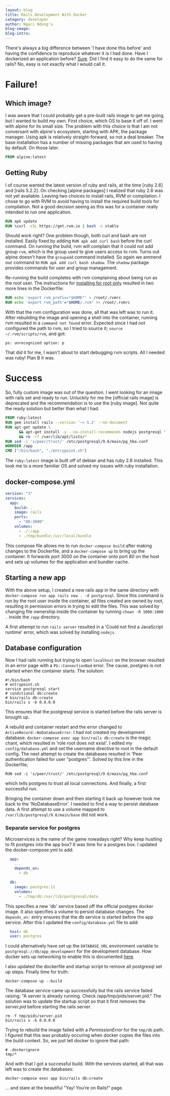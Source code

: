 ```yaml
---
layout: blog
title: Rails Development With Docker
category: developer
author: Ngari Ndung'u
blog-image:
blog-intro:
---
```


There's always a big difference between 'I have done this before' and having the confidence to reproduce whatever it is I had done.
Have I dockerized an application before? [Sure](2018-11-08-developing-with-docker.md). Did I find it easy to do the same for rails?
No, easy is not exactly what I would call it.

# Failure!

## Which image?

I was aware that I could probably get a pre-built rails image to get me going, but I wanted to build my own.
First choice, which OS to base it off of. I went with alpine for its small size.
The problem with this choice is that I am not conversant with alpine's ecosystem, starting with APK, the package manager.
Using apk is relatively straight-forward, so not a deal breaker. The base installation has a number of missing packages that am used to having by default.
On those later.
~~~Dockerfile
FROM alpine:latest
~~~

## Getting Ruby

I of course wanted the latest version of ruby and rails, at the time [ruby 2.6] and [rails 5.2.2].
On checking [alpine packages] I realized that ruby 2.6 was not yet available. Leaving two choices to install rails, RVM or compilation.
I chose to go with RVM to avoid having to install the required build tools for compilation.
Not a good decision seeing as this was for a container really intended to run one application.
~~~Dockerfile
RUN apk update
RUN \curl -sSL https://get.rvm.io | bash -s stable
~~~
Should work right? One problem though, both curl and bash are not installed. Easily fixed by adding `RUN apk add curl bash` before the curl command.
On running the build, rvm will complain that it could not add group `rvm`, which is the group used to give users access to rvm.
Turns out alpine doesn't have the `groupadd` command installed. So again we ammend our command to `RUN apk add curl bash shadow`.
The `shadow` package provides commands for user and group management.

Re-running the build completes with rvm complaining about being run as the root user.
The instructions for [installing for root only](https://rvm.io/support/faq#i-want-to-install-for-root-only) resulted in two more lines in the Dockerfile:
~~~Dockerfile
RUN echo 'export rvm_prefix="$HOME"' > /root/.rvmrc
RUN echo 'export rvm_path'="$HOME/.rvm" >> /root/.rvmrc
~~~
With that the rvm configuration was done, all that was left was to run it. After rebuilding the image and opening a shell into the container, running rvm resulted in a `command not found` error.
Expected since I had not configured the path to rvm, so I tried to source it; `source ~/.rvm/scripts/rvm`, and got:
~~~shell
ps: unrecognized option: p
~~~
That did it for me, I wasn't about to start debugging rvm scripts. All I needed was ruby! Plan B it was.

# Success

So, fully custom image was out of the question. I went looking for an image with rails set and ready to run.
Unluckily for me the [official rails image] is deprecated and the recommendation is to use the [ruby image].
Not quite the ready solution but better than what I had.

~~~Dockerfile
FROM ruby:latest
RUN gem install rails --version '~> 5.2' --no-document
RUN apt-get update \
      && apt-get install -y --no-install-recommends nodejs postgresql \
      && rm -rf /var/lib/apt/lists/*
RUN sed -i 's/peer/trust/' /etc/postgresql/9.6/main/pg_hba.conf
WORKDIR /app
CMD ["/bin/bash", "./entrypoint.sh"]
~~~
The `ruby:latest` image is built off of debian and has ruby 2.6 installed. This took me to a more familiar OS and solved my issues with ruby installation.

## docker-compose.yml

~~~yaml
version: "3"
services:
  app:
    build: .
    image: rails
    ports:
      - "80:3000"
    volumes:
      - ./:/app
      - ./tmp/bundle:/usr/local/bundle
~~~
This compose file allows me to run `docker-compose build` after making changes to the Dockerfile, and a `docker-compose up` to bring up the container.
It forwards port 3000 on the container onto port 80 on the host and sets up volumes for the application and bundler cache.

## Starting a new app

With the above setup, I created a new rails app in the same directory with `docker-compose run app rails new . -d postgresql`.
Since this command is run by the root user inside the container, all files created are owned by root, resulting in permission errors in trying to edit the files.
This was solved by changing file ownership inside the container by running `chown -R 1000:1000 .` inside the `/app` directory.

A first attempt to run `rails server` resulted in a 'Could not find a JavaScript runtime' error, which was solved by installing `nodejs`.

## Database configuration

Now I had rails running but trying to open `localhost` on the browser resulted in an error page with a `PG::ConnectionBad` error.
The cause, postgres is not started when the container starts. The solution:
~~~shell
#!/bin/bash
# entrypoint.sh
service postgresql start
# conditional db:create
# bin/rails db:create
bin/rails s -b 0.0.0.0
~~~
This ensures that the postgresql service is started before the rails server is brought up.

A rebuild and container restart and the error changed to `ActiveRecord::NoDatabaseError`. I had not created my development database.
`docker-compose exec app bin/rails db:create` is the magic chant, which resulted in 'role root does not exist'.
I edited my `config/database.yml` and set the username directive to root in the default config.
The next attempt to create the databases resulted in 'Peer authentication failed for user "postgres"'. Solved by this line in the Dockerfile;
~~~
RUN sed -i 's/peer/trust/' /etc/postgresql/9.6/main/pg_hba.conf
~~~
which tells postgres to trust all local connections. And finally, a first successful run.

Bringing the container down and then starting it back up however took me back to the 'NoDatabaseError'.
I needed to find a way to persist database data. A first attempt to use a volume mapped to `/var/lib/postgresql/9.6/main/base` did not work.

### Separate service for postgres

Microservices is the name of the game nowadays right? Why keep hustling to fit postgres into the app box? It was time for a postgres box.
I updated the docker-compose.yml to add:
~~~yaml
  app:
    ...
    depends_on:
      - db

  db:
    image: postgres:11
    volumes:
      - ./tmp/db:/var/lib/postgresql/data
~~~
This specifies a new 'db' service based off the official postgres docker image. It also specifies a volume to persist database changes.
The `depends_on:` entry ensures that the db service is started before the app service.
After this I updated the `config/database.yml` file to add:
~~~yml
  host: db
  user: postgres
~~~
I could alternatively have set up the `DATABASE_URL` environment variable to `postgresql://db/app_development` for the development database.
How docker sets up networking to enable this is documented [here](https://docs.docker.com/compose/networking/).

I also updated the dockerfile and startup script to remove all postgresql set up steps. Finally time for truth:
~~~shell
docker-compose up --build
~~~
The database service came up successfully but the rails service failed raising; "A server is already running. Check /app/tmp/pids/server.pid."
The solution was to update the startup script so that it first removes the *server.pid* before starting the rails server.
~~~shell
rm -f tmp/pids/server.pid
bin/rails s -b 0.0.0.0
~~~
Trying to rebuild the image failed with a *PermissionError* for the `tmp/db` path. I figured that this was probably occuring when docker copies the files into the build context. So, we just tell docker to ignore that path:
~~~text
# .dockerignore
tmp/*
~~~
And with that I got a successful build. With the services started, all that was left was to create the databases:
~~~shell
docker-compose exec app bin/rails db:create
~~~
... and stare at the beautiful "Yay! You’re on Rails!" page.
